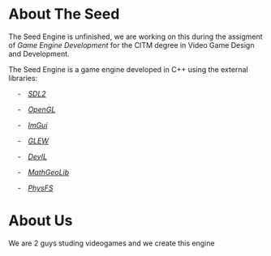 # About The Seed
The Seed Engine is unfinished, we are working on this during the assigment of *Game Engine Development* for the CITM degree in Video Game Design and Development.

The Seed Engine is a game engine developed in C++ using the external libraries: 

&emsp; -&emsp;*[SDL2](https://www.libsdl.org/)*

&emsp; -&emsp;*[OpenGL](https://www.opengl.org/)* 

&emsp; -&emsp;*[ImGui](https://github.com/ocornut/imgui)*

&emsp; -&emsp;*[GLEW](https://glew.sourceforge.net/)*

&emsp; -&emsp;*[DevIL](https://openil.sourceforge.net/)*

&emsp; -&emsp;*[MathGeoLib](https://github.com/juj/MathGeoLib)*

&emsp; -&emsp;*[PhysFS](https://icculus.org/physfs/)*

# About Us
We are 2 guys studing videogames and we create this engine
